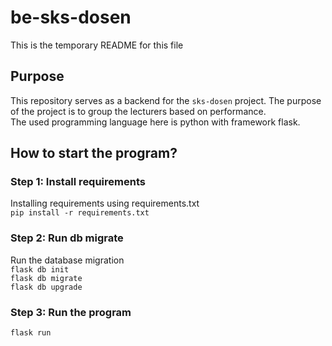 # be-sks-dosen
This is the temporary README for this file

## Purpose
This repository serves as a backend for the `sks-dosen` project. The purpose of the project is to group the lecturers based on performance.<br>
The used programming language here is python with framework flask.

## How to start the program?

### Step 1: Install requirements
Installing requirements using requirements.txt<br>
`pip install -r requirements.txt`

### Step 2: Run db migrate
Run the database migration<br>
`flask db init`<br>
`flask db migrate`<br>
`flask db upgrade`

### Step 3: Run the program
`flask run`
